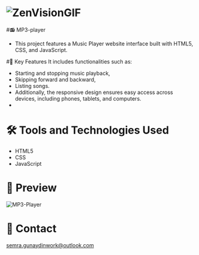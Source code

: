 
# ![ZenVisionGIF](https://github.com/user-attachments/assets/3e941854-0679-4d1c-b1e8-6537f595c031)

#📻 MP3-player
- This project features a Music Player website interface built with HTML5, CSS, and JavaScript.

 #🚀 Key Features
It includes functionalities such as:
- Starting and stopping music playback,
- Skipping forward and backward,
- Listing songs.
- Additionally, the responsive design ensures easy access across devices, including phones, tablets, and computers.
- 
# 🛠️ Tools and Technologies Used
- HTML5
- CSS
- JavaScript

# 📸 Preview

![MP3-Player](https://github.com/user-attachments/assets/f7b8671c-27c1-48de-92c2-1cbe22b7f2fc)

# 📧 Contact

semra.gunaydinwork@outlook.com
